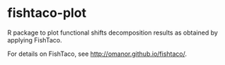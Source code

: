 # fishtaco-plot

R package to plot functional shifts decomposition results as obtained by applying FishTaco. 


For details on FishTaco, see http://omanor.github.io/fishtaco/.
